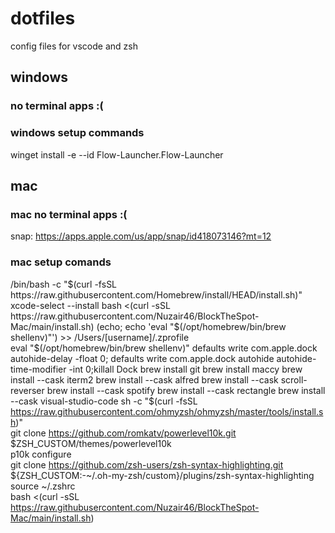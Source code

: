 # dotfiles
config files for vscode and zsh

## windows 
### no terminal apps :(
### windows setup commands  
winget install -e --id Flow-Launcher.Flow-Launcher  
## mac
### mac no terminal apps :(
snap: https://apps.apple.com/us/app/snap/id418073146?mt=12
### mac setup comands

/bin/bash -c "$(curl -fsSL https://raw.githubusercontent.com/Homebrew/install/HEAD/install.sh)"    
xcode-select --install  
bash <(curl -sSL https://raw.githubusercontent.com/Nuzair46/BlockTheSpot-Mac/main/install.sh)  
(echo; echo 'eval "$(/opt/homebrew/bin/brew shellenv)"') >> /Users/[username]/.zprofile  
eval "$(/opt/homebrew/bin/brew shellenv)"  
defaults write com.apple.dock autohide-delay -float 0; defaults write com.apple.dock autohide autohide-time-modifier -int 0;killall Dock  
brew install git   
brew install maccy  
brew install --cask iterm2  
brew install --cask alfred  
brew install --cask scroll-reverser  
brew install --cask spotify
brew install --cask rectangle  
brew install --cask visual-studio-code  
sh -c "$(curl -fsSL https://raw.githubusercontent.com/ohmyzsh/ohmyzsh/master/tools/install.sh)"  
git clone https://github.com/romkatv/powerlevel10k.git $ZSH_CUSTOM/themes/powerlevel10k  
p10k configure  
git clone https://github.com/zsh-users/zsh-syntax-highlighting.git ${ZSH_CUSTOM:-~/.oh-my-zsh/custom}/plugins/zsh-syntax-highlighting  
source ~/.zshrc   
bash <(curl -sSL https://raw.githubusercontent.com/Nuzair46/BlockTheSpot-Mac/main/install.sh)  
